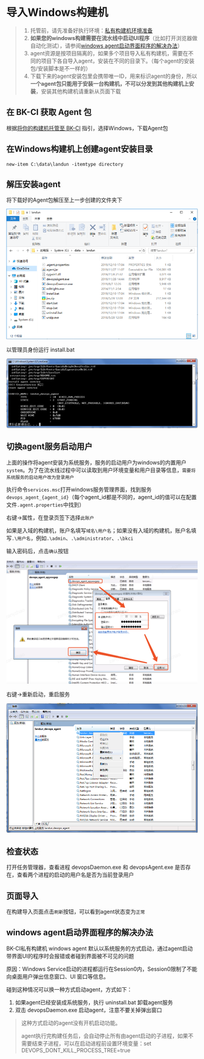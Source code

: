 # 导入Windows构建机

> 1. 托管前，请先准备好执行环境：[私有构建机环境准备](../prepara-agent.md)
> 2. **如果您的windows构建需要在流水线中启动UI程序**（比如打开浏览器做自动化测试），请参阅[windows agent启动界面程序的解决办法](./windows-agent-run-ui.md)）
> 3. agent资源是按项目隔离的，如果多个项目导入私有构建机，需要在不同的项目下各自导入agent，安装在不同的目录下。（每个agent的安装包/安装脚本是不一样的）
> 4. 下载下来的agent安装包里会携带唯一ID，用来标识agent的身份，所以**一个agent包只能用于安装一台构建机，不可以分发到其他构建机上安装**，安装其他构建机请重新从页面下载

## 在 BK-CI 获取 Agent 包

根据[将你的构建机托管至 BK-CI](../host-to-bkci.md) 指引，选择Windows，下载Agent包

## 在Windows构建机上创建agent安装目录

```text
new-item C:\data\landun -itemtype directory
```

## 解压安装agent 

将下载好的Agent包解压至上一步创建的文件夹下

![bkci-hosted-windows-agent-1](../../../assets/bkci-hosted-windows-agent-1.png)

以管理员身份运行 install.bat

![bkci-hosted-windows-agent-2](../../../assets/bkci-hosted-windows-agent-2.png)

## 切换agent服务启动用户

上面的操作将agent安装为系统服务，服务的启动用户为windows的内置用户`system`。为了在流水线过程中可以读取到用户环境变量和用户目录等信息，`需要将系统服务的启动用户改为登录用户`

执行命令`services.msc`打开windows服务管理界面，找到服务`devops_agent_{agent_id}`（每个agent\_id都是不同的，agent\_id的值可以在配置文件`.agent.properties`中找到）

右键-&gt;属性，在登录页签下选择`此账户`

如果是入域的构建机，账户名填写`域名\用户名`；如果没有入域的构建机，账户名填写`.\用户名`，例如`.\admin`、`.\administrator`、`.\bkci`

输入密码后，点击`确认`按钮

![bkci-hosted-windows-agent-3](../../../assets/bkci-hosted-windows-agent-3.png)

右键-&gt;重新启动，重启服务

![bkci-hosted-windows-agent-4](../../../assets/bkci-hosted-windows-agent-4.png)

## 检查状态

打开任务管理器，查看进程 devopsDaemon.exe 和 devopsAgent.exe 是否存在，查看两个进程的启动的用户名是否为当前登录用户

## 页面导入

在构建导入页面点击`刷新`按钮，可以看到agent状态变为`正常`

## windows agent启动界面程序的解决办法

BK-CI私有构建机 windows agent 默认以系统服务的方式启动，通过agent启动带界面UI的程序时会报错或者碰到界面被不可见的问题

原因：Windows Service启动的进程都运行在Session0内，Session0限制了不能向桌面用户弹出信息窗口、UI 窗口等信息。

碰到这种情况可以换一种方式启动agent，方式如下：

1. 如果agent已经安装成系统服务，执行 uninstall.bat 卸载agent服务
2. 双击  devopsDaemon.exe 启动agent，注意不要关掉弹出窗口

> 这种方式启动的agent没有开机启动功能。
>
> agent执行完构建任务后，会自动停止所有由agent启动的子进程，如果不需要结束子进程，可以在启动进程前设置环境变量：set DEVOPS\_DONT\_KILL\_PROCESS\_TREE=true